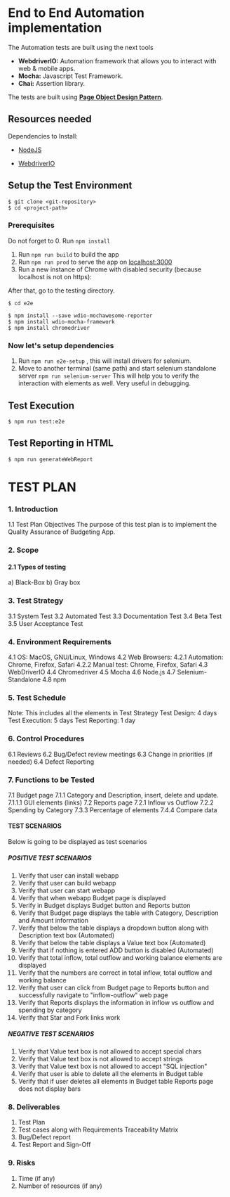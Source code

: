 # End to End Automation implementation

The Automation tests are built using the next tools

* **WebdriverIO:** Automation framework that allows you to interact with web & mobile apps.
* **Mocha:** Javascript Test Framework.
* **Chai:** Assertion library.

The tests are built using **[Page Object Design Pattern](https://martinfowler.com/bliki/PageObject.html)**.


## Resources needed

Dependencies to Install:

* [NodeJS](https://nodejs.org/en/download/)

* [WebdriverIO](http://webdriver.io/)

## Setup the Test Environment

```
$ git clone <git-repository>
$ cd <project-path>
```
### Prerequisites
Do not forget to
0. Run `npm install`
1.  Run `npm run build` to build the app
2.  Run `npm run prod` to serve the app on [localhost:3000](http://localhost:3000)
3.  Run a new instance of Chrome with disabled security (because localhost is not on https):

After that, go to the testing directory.

`$ cd e2e`

```
$ npm install --save wdio-mochawesome-reporter
$ npm install wdio-mocha-framework
$ npm install chromedriver
```
### Now let's setup dependencies
1. Run `npm run e2e-setup` , this will install drivers for selenium.
2. Move to another terminal (same path) and start selenium standalone server `npm run selenium-server` This will help you to verify the interaction with elements as well. Very useful in debugging.

## Test Execution
`$ npm run test:e2e`
## Test Reporting in HTML
`$ npm run generateWebReport`

# TEST PLAN

### 1. Introduction
1.1 Test Plan Objectives
The purpose of this test plan is to implement the Quality Assurance of Budgeting App.

### 2. Scope
#### 2.1 Types of testing
a) Black-Box
b) Gray box

### 3. Test Strategy
3.1 System Test
3.2 Automated Test
3.3 Documentation Test
3.4 Beta Test
3.5 User Acceptance Test

### 4. Environment Requirements
4.1 OS: MacOS, GNU/Linux, Windows
4.2 Web Browsers:
  4.2.1 Automation: Chrome, Firefox, Safari
  4.2.2 Manual test: Chrome, Firefox, Safari
4.3 WebDriverIO
4.4 Chromedriver
4.5 Mocha
4.6 Node.js
4.7 Selenium-Standalone
4.8 npm

### 5. Test Schedule
Note: This includes all the elements in Test Strategy
Test Design: 4 days
Test Execution: 5 days 
Test Reporting: 1 day

### 6. Control Procedures
6.1 Reviews
6.2 Bug/Defect review meetings
6.3 Change in priorities (if needed)
6.4 Defect Reporting

### 7. Functions to be Tested
7.1 Budget page
  7.1.1 Category and Description, insert, delete and update.
  7.1.1.1 GUI elements (links)
7.2 Reports page
  7.2.1 Inflow vs Outflow
  7.2.2 Spending by Category
  7.3.3 Percentage of elements
  7.4.4 Compare data

#### TEST SCENARIOS
Below is going to be displayed as test scenarios

##### POSITIVE TEST SCENARIOS
1. Verify that user can install webapp
2. Verify that user can build webapp
3. Verify that user can start webapp
4. Verify that when webapp Budget page is displayed
5. Verify in Budget displays Budget button and Reports button
6. Verify that Budget page displays the table with Category, Description and Amount information
7. Verify that below the table displays a dropdown button along with Description text box (Automated)
8. Verify that below the table displays a Value text box (Automated)
8. Verify that if nothing is entered ADD button is disabled (Automated)
9. Verify that total inflow, total outflow and working balance elements are displayed
10. Verify that the numbers are correct in total inflow, total outflow and working balance
11. Verify that user can click from Budget page to Reports button and successfully navigate to "inflow-outflow" web page
12. Verify that Reports displays the information in inflow vs outflow and spending by category
13. Verify that Star and Fork links work

##### NEGATIVE TEST SCENARIOS
1. Verify that Value text box is not allowed to accept special chars
2. Verify that Value text box is not allowed to accept strings
3. Verify that Value text box is not allowed to accept "SQL injection"
4. Verify that user is able to delete all the elements in Budget table
5. Verify that if user deletes all elements in Budget table Reports page does not display bars


### 8. Deliverables 
1. Test Plan
2. Test cases along with Requirements Traceability Matrix
3. Bug/Defect report
4. Test Report and Sign-Off

### 9. Risks
1. Time (if any)
2. Number of resources (if any)
